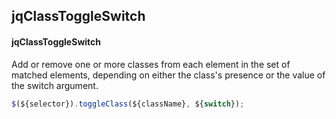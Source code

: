 ## jqClassToggleSwitch
#### jqClassToggleSwitch
Add or remove one or more classes from each element in the set of matched elements, depending on either the class's presence or the value of the switch argument.
```javascript
$(${selector}).toggleClass(${className}, ${switch});
```